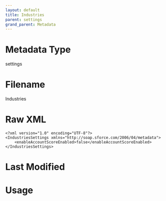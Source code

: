 ```yaml
---
layout: default
title: Industries
parent: settings
grand_parent: Metadata
---
```

# Metadata Type
settings


# Filename 
Industries


# Raw XML
```
<?xml version="1.0" encoding="UTF-8"?>
<IndustriesSettings xmlns="http://soap.sforce.com/2006/04/metadata">
    <enableAccountScoreEnabled>false</enableAccountScoreEnabled>
</IndustriesSettings>
```


# Last Modified


# Usage

